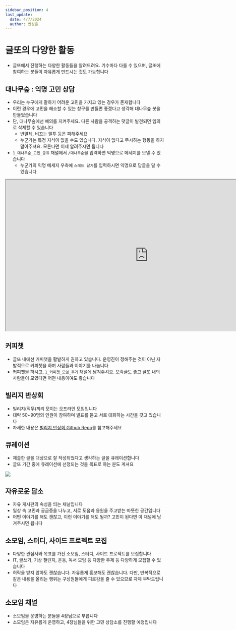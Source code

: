 ```yaml
---
sidebar_position: 4
last_update:
  date: 4/7/2024
  author: 변성윤
---
```


# 글또의 다양한 활동
- 글또에서 진행하는 다양한 활동들을 알려드려요. 기수마다 다를 수 있으며, 글또에 참여하는 분들이 자유롭게 만드시는 것도 가능합니다


## 대나무숲 : 익명 고민 상담
- 우리는 누구에게 말하기 어려운 고민을 가지고 있는 경우가 존재합니다
- 이런 경우에 고민을 해소할 수 있는 창구를 만들면 좋겠다고 생각해 대나무숲 봇을 만들었습니다
- 단, 대나무숲에선 예의를 지켜주세요. 다른 사람을 공격하는 댓글이 발견되면 임의로 삭제할 수 있습니다
  - 반말체, 비꼬는 말투 등은 피해주세요
  - 누군가는 특정 지식이 없을 수도 있습니다. 지식이 없다고 무시하는 행동을 하지 말아주셔요. 모른다면 이제 알려주시면 됩니다
- `1_대나무숲_고민_공유` 채널에서 `/대나무숲`을 입력하면 익명으로 메세지를 보낼 수 있습니다
  - 누군가의 익명 메세지 우측에 `스레드 달기`를 입력하시면 익명으로 답글을 달 수 있습니다

<iframe src="https://drive.google.com/file/d/1t2aT1gVeTcHG_WdeYUFTtvnGRejuyjkZ/preview" width="900" height="480" allow="autoplay"></iframe>


## 커피챗
- 글또 내에선 커피챗을 활발하게 권하고 있습니다. 운영진이 정해주는 것이 아닌 자발적으로 커피챗을 하며 사람들과 이야기를 나눕니다
- 커피챗을 하시고, `1_커피챗_모임_후기` 채널에 남겨주셔요. 모각글도 좋고 글또 내의 사람들이 모였다면 어떤 내용이여도 좋습니다

## 빌리지 반상회
- 빌리지(직무)끼리 모이는 오프라인 모임입니다
- 대략 50~90명의 인원이 참여하며 발표를 듣고 서로 대화하는 시간을 갖고 있습니다
- 자세한 내용은 [빌리지 반상회 Github Repo](https://github.com/geultto/Village-Neighborhood-Meeting)를 참고해주세요


## 큐레이션
- 제출한 글을 대상으로 잘 작성되었다고 생각하는 글을 큐레이션합니다
- 글또 기간 중에 큐레이션에 선정되는 것을 목표로 하는 분도 계셔요

<img src="https://capture.dropbox.com/t38juHzaRNbacKOf?raw=1" />


## 자유로운 담소
- 자유 게시판의 속성을 띄는 채널입니다
- 일상 속 고민과 궁금증을 나누고, 서로 도움과 응원을 주고받는 따뜻한 공간입니다
- 어떤 이야기를 해도 괜찮고, 이런 이야기를 해도 될까? 고민이 된다면 이 채널에 남겨주시면 됩니다


## 소모임, 스터디, 사이드 프로젝트 모집
- 다양한 관심사와 목표를 가진 소모임, 스터디, 사이드 프로젝트를 모집합니다
- IT, 글쓰기, 기상 챌린지, 운동, 독서 모임 등 다양한 주제 등 다양하게 모집할 수 있습니다
- 허락을 받지 않아도 괜찮습니다. 자유롭게 홍보해도 괜찮습니다. 다만, 반복적으로 같은 내용을 올리는 행위는 구성원들에게 피로감을 줄 수 있으므로 자제 부탁드립니다


## 소모임 채널
- 소모임을 운영하는 분들을 4장님으로 부릅니다
- 소모임은 자유롭게 운영하고, 4장님들을 위한 고민 상담소를 진행할 예정입니다

